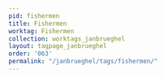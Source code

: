 ```yaml
---
pid: fishermen
title: Fishermen
worktag: Fishermen
collection: worktags_janbrueghel
layout: tagpage_janbrueghel
order: '063'
permalink: "/janbrueghel/tags/fishermen/"
---
```


